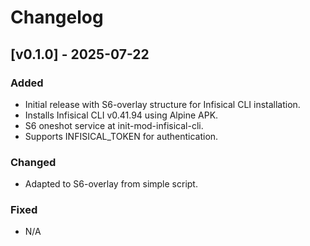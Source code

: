 # Changelog

## [v0.1.0] - 2025-07-22

### Added
- Initial release with S6-overlay structure for Infisical CLI installation.
- Installs Infisical CLI v0.41.94 using Alpine APK.
- S6 oneshot service at init-mod-infisical-cli.
- Supports INFISICAL_TOKEN for authentication.

### Changed
- Adapted to S6-overlay from simple script.

### Fixed
- N/A